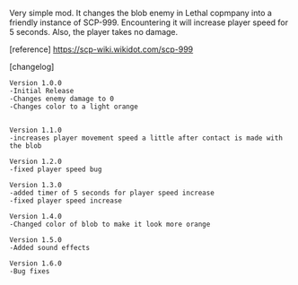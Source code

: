 Very simple mod. It changes the blob enemy in Lethal copmpany into a friendly instance of SCP-999.
Encountering it will increase player speed for 5 seconds.
Also, the player takes no damage.

[reference]
https://scp-wiki.wikidot.com/scp-999

[changelog]

    Version 1.0.0
    -Initial Release
    -Changes enemy damage to 0
    -Changes color to a light orange


    Version 1.1.0
    -increases player movement speed a little after contact is made with the blob

    Version 1.2.0
    -fixed player speed bug

    Version 1.3.0
    -added timer of 5 seconds for player speed increase
    -fixed player speed increase

    Version 1.4.0
    -Changed color of blob to make it look more orange

    Version 1.5.0
    -Added sound effects

    Version 1.6.0
    -Bug fixes
